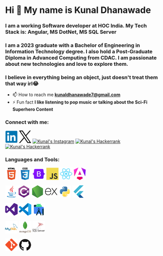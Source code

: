 # Hi 👋 My name is Kunal Dhanawade

### I am a working Software developer at HOC India. My Tech Stack is: Angular, MS DotNet, MS SQL Server

### I am a 2023 graduate with a Bachelor of Engineering in Information Technology degree. I also hold a Post-Graduate Diploma in Advanced Computing from CDAC. I am passionate about new technologies and love to explore them.

### I believe in everything being an object, just doesn't treat them that way irl😂

<!-- - 🌱 I’m currently learning **Android App Development using Java**-->
- 📫 How to reach me **kunaldhanawade7@gmail.com**
- ⚡ Fun fact **I like listening to pop music or talking about the Sci-Fi Superhero Content**

### Connect with me:

[<img src="https://raw.githubusercontent.com/devicons/devicon/master/icons/linkedin/linkedin-original.svg" alt="Kunal's LinkedIn" width="40" height="40" />](https://linkedin.com/in/dhanawade-kunal)
[<img src="https://raw.githubusercontent.com/devicons/devicon/master/icons/twitter/twitter-original.svg" alt="Kunal's Twitter" width="40" height="40" />](https://twitter.com/kunalrd07)
[<img src="https://raw.githubusercontent.com/rahuldkjain/github-profile-readme-generator/master/src/images/icons/Social/instagram.svg" alt="Kunal's Instagram" width="40" height="40" />](https://instagram.com/kunaldhanawade) 
[<img src="https://raw.githubusercontent.com/rahuldkjain/github-profile-readme-generator/master/src/images/icons/Social/hackerrank.svg" alt="Kunal's Hackerrank" width="40" height="40" />](https://www.hackerrank.com/profile/kunaldhanawade7)
[<img src="https://raw.githubusercontent.com/rahuldkjain/github-profile-readme-generator/master/src/images/icons/Social/leet-code.svg" alt="Kunal's Hackerrank" width="40" height="40" />](https://leetcode.com/kunaldhanawade/)

### Languages and Tools:

<img src="https://raw.githubusercontent.com/devicons/devicon/master/icons/html5/html5-original-wordmark.svg" alt="HTML" width="40" height="40" /> <img src="https://raw.githubusercontent.com/devicons/devicon/master/icons/css3/css3-original-wordmark.svg" alt="CSS" width="40" height="40" /> <img src="https://raw.githubusercontent.com/devicons/devicon/master/icons/bootstrap/bootstrap-original.svg" alt="Bootstrap" width="40" height="40" /> <img src="https://raw.githubusercontent.com/devicons/devicon/master/icons/javascript/javascript-original.svg" alt="Javascript" width="40" height="40" /> <img src="https://raw.githubusercontent.com/devicons/devicon/master/icons/react/react-original.svg" alt="React" width="40" height="40" /> <img src="https://raw.githubusercontent.com/devicons/devicon/master/icons/angular/angular-original.svg" alt="Angular" width="40" height="40" />

<img src="https://raw.githubusercontent.com/devicons/devicon/master/icons/java/java-original.svg" alt="Java" width="40" height="40" /><img src="https://raw.githubusercontent.com/devicons/devicon/master/icons/csharp/csharp-original.svg" alt="CSharp" width="40" height="40" /> <img src="https://raw.githubusercontent.com/devicons/devicon/master/icons/nodejs/nodejs-original.svg" alt="Node JS" width="40" height="40" /> <img src="https://raw.githubusercontent.com/devicons/devicon/master/icons/express/express-original.svg" alt="Express JS" width="40" height="40" /> <img src="https://raw.githubusercontent.com/devicons/devicon/master/icons/python/python-original.svg" alt="Python" width="40" height="40" /> <img src="https://raw.githubusercontent.com/devicons/devicon/master/icons/flutter/flutter-original.svg" alt="Flutter" width="40" height="40" /> 

<img src="https://raw.githubusercontent.com/devicons/devicon/master/icons/visualstudio/visualstudio-plain.svg" alt="Visual Studio" width="40" height="40" /> <img src="https://raw.githubusercontent.com/devicons/devicon/master/icons/vscode/vscode-original.svg" alt="VS Code" width="40" height="40" /> <img src="https://raw.githubusercontent.com/devicons/devicon/master/icons/androidstudio/androidstudio-original.svg" alt="Android Studio" width="40" height="40" />

<img src="https://raw.githubusercontent.com/devicons/devicon/master/icons/mysql/mysql-original-wordmark.svg" alt="MySQL" width="40" height="40" /> <img src="https://raw.githubusercontent.com/devicons/devicon/master/icons/mongodb/mongodb-original-wordmark.svg" alt="Mongo DB" width="40" height="40" /> <img src="https://raw.githubusercontent.com/devicons/devicon/master/icons/microsoftsqlserver/microsoftsqlserver-original-wordmark.svg" alt="MS SQL Server" width="40" height="40" />

<img src="https://raw.githubusercontent.com/devicons/devicon/master/icons/git/git-original.svg" alt="Git" width="40" height="40" /> <img src="https://raw.githubusercontent.com/devicons/devicon/master/icons/github/github-original.svg" alt="GitHub" width="40" height="40" />
